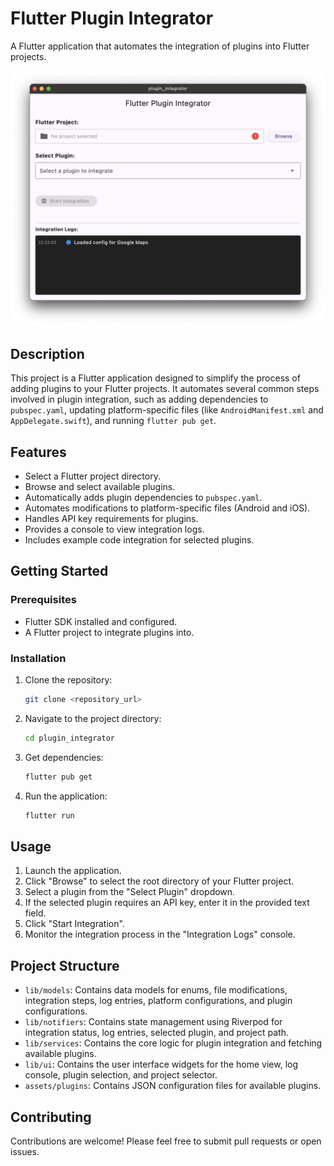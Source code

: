 # Flutter Plugin Integrator

A Flutter application that automates the integration of plugins into Flutter projects.

![Screenshot Placeholder](assets/images/screenshot.png)

## Description

This project is a Flutter application designed to simplify the process of adding plugins to your Flutter projects. It automates several common steps involved in plugin integration, such as adding dependencies to `pubspec.yaml`, updating platform-specific files (like `AndroidManifest.xml` and `AppDelegate.swift`), and running `flutter pub get`.

## Features

* Select a Flutter project directory.
* Browse and select available plugins.
* Automatically adds plugin dependencies to `pubspec.yaml`.
* Automates modifications to platform-specific files (Android and iOS).
* Handles API key requirements for plugins.
* Provides a console to view integration logs.
* Includes example code integration for selected plugins.

## Getting Started

### Prerequisites

* Flutter SDK installed and configured.
* A Flutter project to integrate plugins into.

### Installation

1.  Clone the repository:
    ```bash
    git clone <repository_url>
    ```
2.  Navigate to the project directory:
    ```bash
    cd plugin_integrator
    ```
3.  Get dependencies:
    ```bash
    flutter pub get
    ```
4.  Run the application:
    ```bash
    flutter run
    ```

## Usage

1.  Launch the application.
2.  Click "Browse" to select the root directory of your Flutter project.
3.  Select a plugin from the "Select Plugin" dropdown.
4.  If the selected plugin requires an API key, enter it in the provided text field.
5.  Click "Start Integration".
6.  Monitor the integration process in the "Integration Logs" console.

## Project Structure

* `lib/models`: Contains data models for enums, file modifications, integration steps, log entries, platform configurations, and plugin configurations.
* `lib/notifiers`: Contains state management using Riverpod for integration status, log entries, selected plugin, and project path.
* `lib/services`: Contains the core logic for plugin integration and fetching available plugins.
* `lib/ui`: Contains the user interface widgets for the home view, log console, plugin selection, and project selector.
* `assets/plugins`: Contains JSON configuration files for available plugins.

## Contributing

Contributions are welcome! Please feel free to submit pull requests or open issues.
